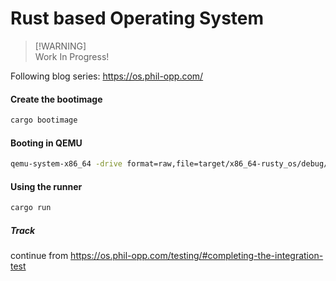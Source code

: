 # Rust based Operating System

> [!WARNING]\
> Work In Progress!

Following blog series: https://os.phil-opp.com/

#### Create the bootimage

```bash
cargo bootimage
```

#### Booting in QEMU

```bash
qemu-system-x86_64 -drive format=raw,file=target/x86_64-rusty_os/debug/bootimage-rusty_os.bin
```

#### Using the runner

```bash
cargo run
```

##### Track

continue from https://os.phil-opp.com/testing/#completing-the-integration-test
